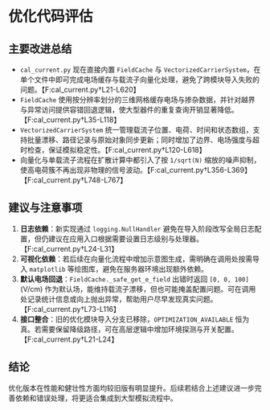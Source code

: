 # 优化代码评估

## 主要改进总结
- `cal_current.py` 现在直接内置 `FieldCache` 与 `VectorizedCarrierSystem`，在单个文件中即可完成电场缓存与载流子向量化处理，避免了跨模块导入失败的问题。【F:cal_current.py†L21-L620】
- `FieldCache` 使用按分辨率划分的三维网格缓存电场与掺杂数据，并针对越界与异常访问提供容错回退逻辑，使大型器件的重复查询开销显著降低。【F:cal_current.py†L35-L118】
- `VectorizedCarrierSystem` 统一管理载流子位置、电荷、时间和状态数组，支持批量漂移、路径记录与原始对象同步更新；同时增加了边界、电场强度与超时检查，保证模拟稳定性。【F:cal_current.py†L120-L618】
- 向量化与单载流子流程在扩散计算中都引入了按 `1/sqrt(N)` 缩放的噪声抑制，使高电荷簇不再出现非物理的信号波动。【F:cal_current.py†L356-L369】【F:cal_current.py†L748-L767】

## 建议与注意事项
1. **日志依赖**：新实现通过 `logging.NullHandler` 避免在导入阶段改写全局日志配置，但仍建议在应用入口根据需要设置日志级别与处理器。【F:cal_current.py†L24-L31】
2. **可视化依赖**：若后续在向量化流程中增加示意图生成，需明确在调用处按需导入 `matplotlib` 等绘图库，避免在服务器环境出现额外依赖。
3. **默认电场回退**：`FieldCache._safe_get_e_field` 出错时返回 `[0, 0, 100]` (V/cm) 作为默认场，能维持载流子漂移，但也可能掩盖配置问题。可在调用处记录统计信息或向上抛出异常，帮助用户尽早发现真实问题。【F:cal_current.py†L73-L116】
4. **接口整合**：旧的优化模块导入分支已移除，`OPTIMIZATION_AVAILABLE` 恒为真。若需要保留降级路径，可在高层逻辑中增加环境探测与开关配置。【F:cal_current.py†L21-L24】

## 结论
优化版本在性能和健壮性方面均较旧版有明显提升。后续若结合上述建议进一步完善依赖和错误处理，将更适合集成到大型模拟流程中。
